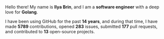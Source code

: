 Hello there! My name is **Ilya Brin**, and I am a **software engineer** with a deep love for **Golang**.

I have been using GitHub for the past **14 years**, and during that time, I have made **5789** contributions, opened **283** issues, submitted **177** pull requests, and contributed to **13** open-source projects.
